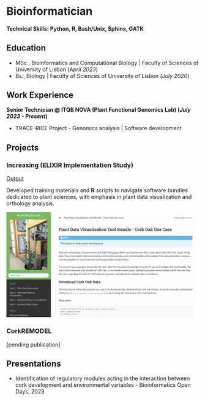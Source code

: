 # Bioinformatician

#### Technical Skills: Python, R, Bash/Unix, Sphinx, GATK

## Education
- MSc., Bioinformatics and Computational Biology | Faculty of Sciences of University of Lisbon (_April 2023_)
- Bs., Biology | Faculty of Sciences of University of Lisbon (_July 2020_)

## Work Experience
**Senior Technician @ ITQB NOVA (Plant Functional Genomics Lab) (_July 2023 - Present_)**
- TRACE-RICE Project - Genomics analysis | Software development

## Projects
### Increasing (ELIXIR Implementation Study)
[Output](https://elixir.mf.uni-lj.si/course/view.php?id=107)

Developed training materials and **R** scripts to navigate software bundles dedicated to plant sciences, with emphasis in plant data visualization and orthology analysis.

![Cork Oak Use Case](/assets/img/Usecase_page.PNG)

### CorkREMODEL
[pending publication]

## Presentations
- Identification of regulatory modules acting in the interaction between cork development and environmental variables - Bioinformatics Open Days, 2023
